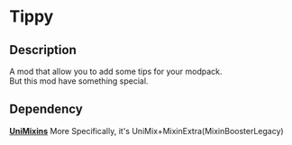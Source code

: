 # Tippy

## Description

A mod that allow you to add some tips for your modpack.   
But this mod have something special.  

## Dependency
__[UniMixins](https://github.com/LegacyModdingMC/UniMixins)__
More Specifically, it's UniMix+MixinExtra(MixinBoosterLegacy)

